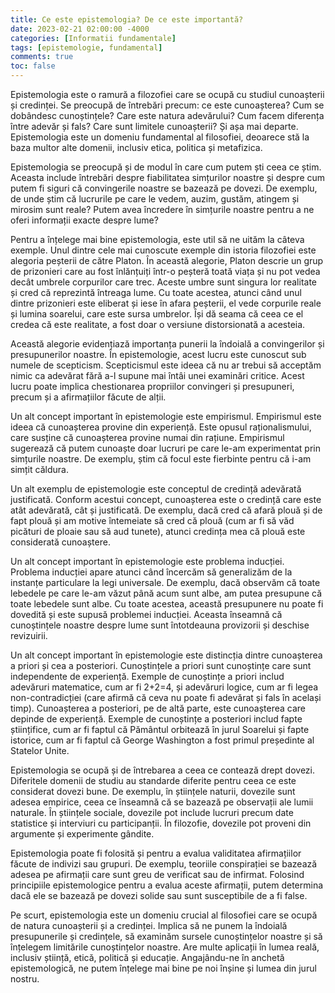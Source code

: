 ```yaml
---
title: Ce este epistemologia? De ce este importantă?
date: 2023-02-21 02:00:00 -4000
categories: [Informatii fundamentale]
tags: [epistemologie, fundamental]
comments: true
toc: false
---
```


Epistemologia este o ramură a filozofiei care se ocupă cu studiul cunoașterii și credinței. Se preocupă de întrebări precum: ce este cunoașterea? Cum se dobândesc cunoștințele? Care este natura adevărului? Cum facem diferența între adevăr și fals? Care sunt limitele cunoașterii? Și așa mai departe. Epistemologia este un domeniu fundamental al filosofiei, deoarece stă la baza multor alte domenii, inclusiv etica, politica și metafizica.

Epistemologia se preocupă și de modul în care cum putem ști ceea ce știm. Aceasta include întrebări despre fiabilitatea simțurilor noastre și despre cum putem fi siguri că convingerile noastre se bazează pe dovezi. De exemplu, de unde știm că lucrurile pe care le vedem, auzim, gustăm, atingem și mirosim sunt reale? Putem avea încredere în simțurile noastre pentru a ne oferi informații exacte despre lume?

Pentru a înțelege mai bine epistemologia, este util să ne uităm la câteva exemple. Unul dintre cele mai cunoscute exemple din istoria filozofiei este alegoria peșterii de către Platon. În această alegorie, Platon descrie un grup de prizonieri care au fost înlănțuiți într-o peșteră toată viața și nu pot vedea decât umbrele corpurilor care trec. Aceste umbre sunt singura lor realitate și cred că reprezintă întreaga lume. Cu toate acestea, atunci când unul dintre prizonieri este eliberat și iese în afara peșterii, el vede corpurile reale și lumina soarelui, care este sursa umbrelor. Își dă seama că ceea ce el credea că este realitate, a fost doar o versiune distorsionată a acesteia.

Această alegorie evidențiază importanța punerii la îndoială a convingerilor și presupunerilor noastre. În epistemologie, acest lucru este cunoscut sub numele de scepticism. Scepticismul este ideea că nu ar trebui să acceptăm nimic ca adevărat fără a-l supune mai întâi unei examinări critice. Acest lucru poate implica chestionarea propriilor convingeri și presupuneri, precum și a afirmațiilor făcute de alții.

Un alt concept important în epistemologie este empirismul. Empirismul este ideea că cunoașterea provine din experiență. Este opusul raționalismului, care susține că cunoașterea provine numai din rațiune. Empirismul sugerează că putem cunoaște doar lucruri pe care le-am experimentat prin simțurile noastre. De exemplu, știm că focul este fierbinte pentru că i-am simțit căldura.

Un alt exemplu de epistemologie este conceptul de credință adevărată justificată. Conform acestui concept, cunoașterea este o credință care este atât adevărată, cât și justificată. De exemplu, dacă cred că afară plouă și de fapt plouă și am motive întemeiate să cred că plouă (cum ar fi să văd picături de ploaie sau să aud tunete), atunci credința mea că plouă este considerată cunoaștere.

Un alt concept important în epistemologie este problema inducției. Problema inducției apare atunci când încercăm să generalizăm de la instanțe particulare la legi universale. De exemplu, dacă observăm că toate lebedele pe care le-am văzut până acum sunt albe, am putea presupune că toate lebedele sunt albe. Cu toate acestea, această presupunere nu poate fi dovedită și este supusă problemei inducției. Aceasta înseamnă că cunoștințele noastre despre lume sunt întotdeauna provizorii și deschise revizuirii.

Un alt concept important în epistemologie este distincția dintre cunoașterea a priori și cea a posteriori. Cunoștințele a priori sunt cunoștințe care sunt independente de experiență. Exemple de cunoștințe a priori includ adevăruri matematice, cum ar fi 2+2=4, și adevăruri logice, cum ar fi legea non-contradicției (care afirmă că ceva nu poate fi adevărat și fals în același timp). Cunoașterea a posteriori, pe de altă parte, este cunoașterea care depinde de experiență. Exemple de cunoștințe a posteriori includ fapte științifice, cum ar fi faptul că Pământul orbitează în jurul Soarelui și fapte istorice, cum ar fi faptul că George Washington a fost primul președinte al Statelor Unite.

Epistemologia se ocupă și de întrebarea a ceea ce contează drept dovezi. Diferitele domenii de studiu au standarde diferite pentru ceea ce este considerat dovezi bune. De exemplu, în științele naturii, dovezile sunt adesea empirice, ceea ce înseamnă că se bazează pe observații ale lumii naturale. În științele sociale, dovezile pot include lucruri precum date statistice și interviuri cu participanții. În filozofie, dovezile pot proveni din argumente și experimente gândite.

Epistemologia poate fi folosită și pentru a evalua validitatea afirmațiilor făcute de indivizi sau grupuri. De exemplu, teoriile conspirației se bazează adesea pe afirmații care sunt greu de verificat sau de infirmat. Folosind principiile epistemologice pentru a evalua aceste afirmații, putem determina dacă ele se bazează pe dovezi solide sau sunt susceptibile de a fi false.

Pe scurt, epistemologia este un domeniu crucial al filosofiei care se ocupă de natura cunoașterii și a credinței. Implica să ne punem la îndoială presupunerile și credințele, să examinăm sursele cunoștințelor noastre și să înțelegem limitările cunoștințelor noastre. Are multe aplicații în lumea reală, inclusiv știință, etică, politică și educație. Angajându-ne în anchetă epistemologică, ne putem înțelege mai bine pe noi înșine și lumea din jurul nostru.
